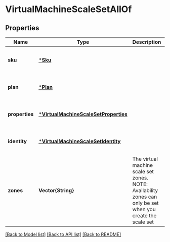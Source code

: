 # VirtualMachineScaleSetAllOf


## Properties
Name | Type | Description | Notes
------------ | ------------- | ------------- | -------------
**sku** | [***Sku**](Sku.md) |  | [optional] [default to nothing]
**plan** | [***Plan**](Plan.md) |  | [optional] [default to nothing]
**properties** | [***VirtualMachineScaleSetProperties**](VirtualMachineScaleSetProperties.md) |  | [optional] [default to nothing]
**identity** | [***VirtualMachineScaleSetIdentity**](VirtualMachineScaleSetIdentity.md) |  | [optional] [default to nothing]
**zones** | **Vector{String}** | The virtual machine scale set zones. NOTE: Availability zones can only be set when you create the scale set | [optional] [default to nothing]


[[Back to Model list]](../README.md#models) [[Back to API list]](../README.md#api-endpoints) [[Back to README]](../README.md)


